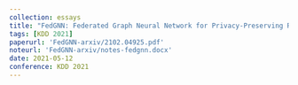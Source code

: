 ```yaml
---
collection: essays
title: "FedGNN: Federated Graph Neural Network for Privacy-Preserving Recommendation"
tags: [KDD 2021]
paperurl: 'FedGNN-arxiv/2102.04925.pdf'
noteurl: 'FedGNN-arxiv/notes-fedgnn.docx'
date: 2021-05-12
conference: KDD 2021
---
```



